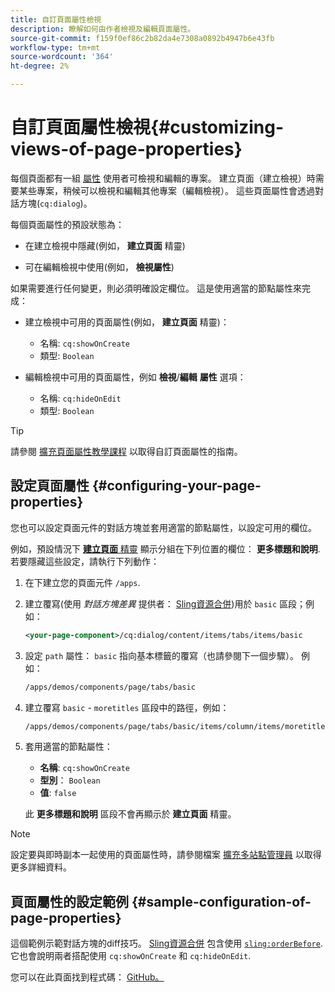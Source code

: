 ```yaml
---
title: 自訂頁面屬性檢視
description: 瞭解如何由作者檢視及編輯頁面屬性。
source-git-commit: f159f0ef86c2b82da4e7308a0892b4947b6e43fb
workflow-type: tm+mt
source-wordcount: '364'
ht-degree: 2%

---
```



# 自訂頁面屬性檢視{#customizing-views-of-page-properties}

每個頁面都有一組 [屬性](/help/sites-cloud/authoring/fundamentals/page-properties.md) 使用者可檢視和編輯的專案。 建立頁面（建立檢視）時需要某些專案，稍候可以檢視和編輯其他專案（編輯檢視）。 這些頁面屬性會透過對話方塊(`cq:dialog`)。

每個頁面屬性的預設狀態為：

* 在建立檢視中隱藏(例如， **建立頁面** 精靈)

* 可在編輯檢視中使用(例如， **檢視屬性**)

如果需要進行任何變更，則必須明確設定欄位。 這是使用適當的節點屬性來完成：

* 建立檢視中可用的頁面屬性(例如， **建立頁面** 精靈)：

   * 名稱: `cq:showOnCreate`
   * 類型: `Boolean`

* 編輯檢視中可用的頁面屬性，例如 **檢視**/**編輯**  **屬性** 選項：

   * 名稱: `cq:hideOnEdit`
   * 類型: `Boolean`

>[!TIP]
>
>請參閱 [擴充頁面屬性教學課程](https://experienceleague.adobe.com/docs/experience-manager-learn/sites/developing/page-properties-technical-video-develop.html) 以取得自訂頁面屬性的指南。

## 設定頁面屬性 {#configuring-your-page-properties}

您也可以設定頁面元件的對話方塊並套用適當的節點屬性，以設定可用的欄位。

例如，預設情況下 [**建立頁面** 精靈](/help/sites-cloud/authoring/fundamentals/organizing-pages.md#creating-a-new-page) 顯示分組在下列位置的欄位： **更多標題和說明**. 若要隱藏這些設定，請執行下列動作：

1. 在下建立您的頁面元件 `/apps`.
1. 建立覆寫(使用 *對話方塊差異* 提供者： [Sling資源合併](/help/implementing/developing/introduction/sling-resource-merger.md))用於 `basic` 區段；例如：

   ```xml
   <your-page-component>/cq:dialog/content/items/tabs/items/basic
   ```

1. 設定 `path` 屬性： `basic` 指向基本標籤的覆寫（也請參閱下一個步驟）。 例如：

   ```xml
   /apps/demos/components/page/tabs/basic
   ```

1. 建立覆寫 `basic` - `moretitles` 區段中的路徑，例如：

   ```xml
   /apps/demos/components/page/tabs/basic/items/column/items/moretitles
   ```

1. 套用適當的節點屬性：

   * **名稱**: `cq:showOnCreate`
   * **型別**： `Boolean`
   * **值**: `false`

   此 **更多標題和說明** 區段不會再顯示於 **建立頁面** 精靈。

>[!NOTE]
>
>設定要與即時副本一起使用的頁面屬性時，請參閱檔案 [擴充多站點管理員](/help/implementing/developing/extending/msm.md#configuring-msm-locks-on-page-properties) 以取得更多詳細資料。

## 頁面屬性的設定範例 {#sample-configuration-of-page-properties}

這個範例示範對話方塊的diff技巧。 [Sling資源合併](/help/implementing/developing/introduction/sling-resource-merger.md) 包含使用 [`sling:orderBefore`](/help/implementing/developing/introduction/sling-resource-merger.md#properties). 它也會說明兩者搭配使用 `cq:showOnCreate` 和 `cq:hideOnEdit`.

您可以在此頁面找到程式碼： [GitHub。](https://github.com/Adobe-Marketing-Cloud/aem-authoring-extension-page-dialog)
